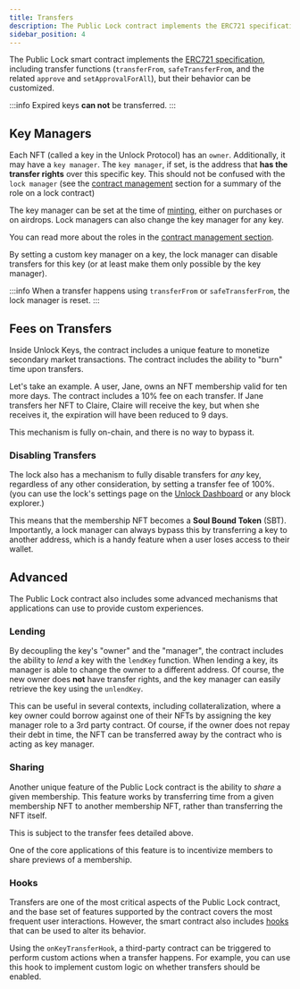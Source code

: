 ```yaml
---
title: Transfers
description: The Public Lock contract implements the ERC721 specification, including transfer functions, but their behavior can be customized!
sidebar_position: 4
---
```


The Public Lock smart contract implements the [ERC721 specification](https://docs.openzeppelin.com/contracts/2.x/api/token/erc721), including transfer functions (`transferFrom`, `safeTransferFrom`, and the related `approve` and `setApprovalForAll`), but their behavior can be customized.

:::info
Expired keys **can not** be transferred.
:::

## Key Managers

Each NFT (called a key in the Unlock Protocol) has an `owner`. Additionally, it may have a `key manager`. The `key manager`, if set, is the address that **has the transfer rights** over this specific key. This should not be confused with the `lock manager` (see the [contract management](./access-control.md) section for a summary of the role on a lock contract)

The key manager can be set at the time of [minting](./minting-keys.md), either on purchases or on airdrops. Lock managers can also change the key manager for any key.

You can read more about the roles in the [contract management section](./access-control.md).

By setting a custom key manager on a key, the lock manager can disable transfers for this key (or at least make them only possible by the key manager).

:::info
When a transfer happens using `transferFrom` or `safeTransferFrom`, the lock manager is reset.
:::

## Fees on Transfers

Inside Unlock Keys, the contract includes a unique feature to monetize secondary market transactions. The contract includes the ability to "burn" time upon transfers.

Let's take an example. A user, Jane, owns an NFT membership valid for ten more days. The contract includes a 10% fee on each transfer. If Jane transfers her NFT to Claire, Claire will receive the key, but when she receives it, the expiration will have been reduced to 9 days.

This mechanism is fully on-chain, and there is no way to bypass it.

### Disabling Transfers

The lock also has a mechanism to fully disable transfers for _any_ key, regardless of any other consideration, by setting a transfer fee of 100%. (you can use the lock's settings page on the [Unlock Dashboard](https://app.unlock-protocol.com/) or any block explorer.)

This means that the membership NFT becomes a **Soul Bound Token** (SBT). Importantly, a lock manager can always bypass this by transferring a key to another address, which is a handy feature when a user loses access to their wallet.

## Advanced

The Public Lock contract also includes some advanced mechanisms that applications can use to provide custom experiences.

### Lending

By decoupling the key's "owner" and the "manager", the contract includes the ability to _lend_ a key with the `lendKey` function. When lending a key, its manager is able to change the owner to a different address. Of course, the new owner does **not** have transfer rights, and the key manager can easily retrieve the key using the `unlendKey`.

This can be useful in several contexts, including collateralization, where a key owner could borrow against one of their NFTs by assigning the key manager role to a 3rd party contract. Of course, if the owner does not repay their debt in time, the NFT can be transferred away by the contract who is acting as key manager.

### Sharing

Another unique feature of the Public Lock contract is the ability to _share_ a given membership. This feature works by transferring time from a given membership NFT to another membership NFT, rather than transferring the NFT itself.

This is subject to the transfer fees detailed above.

One of the core applications of this feature is to incentivize members to share previews of a membership.

### Hooks

Transfers are one of the most critical aspects of the Public Lock contract, and the base set of features supported by the contract covers the most frequent user interactions. However, the smart contract also includes [hooks](./hooks.md) that can be used to alter its behavior.

Using the `onKeyTransferHook`, a third-party contract can be triggered to perform custom actions when a transfer happens. For example, you can use this hook to implement custom logic on whether transfers should be enabled.

